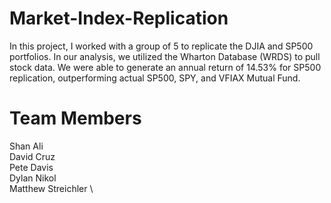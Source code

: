 # Market-Index-Replication
In this project, I worked with a group of 5 to replicate the DJIA and SP500 portfolios. In our analysis, we utilized the Wharton Database (WRDS) to pull stock data. We were able to generate an annual return of 14.53% for SP500 replication, outperforming actual SP500, SPY, and VFIAX Mutual Fund.

# Team Members
Shan Ali \
David Cruz \
Pete Davis \
Dylan Nikol \
Matthew Streichler \


